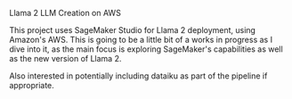 Llama 2 LLM Creation on AWS

This project uses SageMaker Studio for Llama 2 deployment, using Amazon's AWS. This is going to be a little bit of a works in progress as I dive into it, as the main focus is exploring SageMaker's capabilities as well as the new version of Llama 2.

Also interested in potentially including dataiku as part of the pipeline if appropriate.
